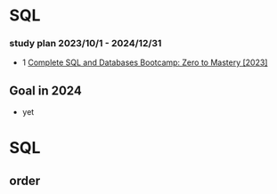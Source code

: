 # SQL

### study plan 2023/10/1 - 2024/12/31
- 1 [Complete SQL and Databases Bootcamp: Zero to Mastery [2023]](https://www.udemy.com/course/complete-sql-databases-bootcamp-zero-to-mastery/learn/lecture/21449296?start=1#overview)

## **Goal in 2024**
- yet

# SQL
## order
